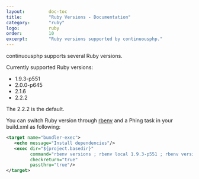 ```yaml
---
layout:         doc-toc
title:          "Ruby Versions - Documentation"
category:       "ruby"
logo:           ruby
order:          10
excerpt:        "Ruby versions supported by continuousphp."
---
```

continuousphp supports several Ruby versions.

Currently supported Ruby versions:

* 1.9.3-p551
* 2.0.0-p645
* 2.1.6
* 2.2.2

The 2.2.2 is the default.

You can switch Ruby version through [rbenv](http://rbenv.org/) and a Phing task in your build.xml as following:

```xml
<target name="bundler-exec">
   <echo message="Install dependencies"/>
   <exec dir="${project.basedir}"
         command="rbenv versions ; rbenv local 1.9.3-p551 ; rbenv version ; bundle install"
         checkreturn="true"
         passthru="true"/>
</target>
```
